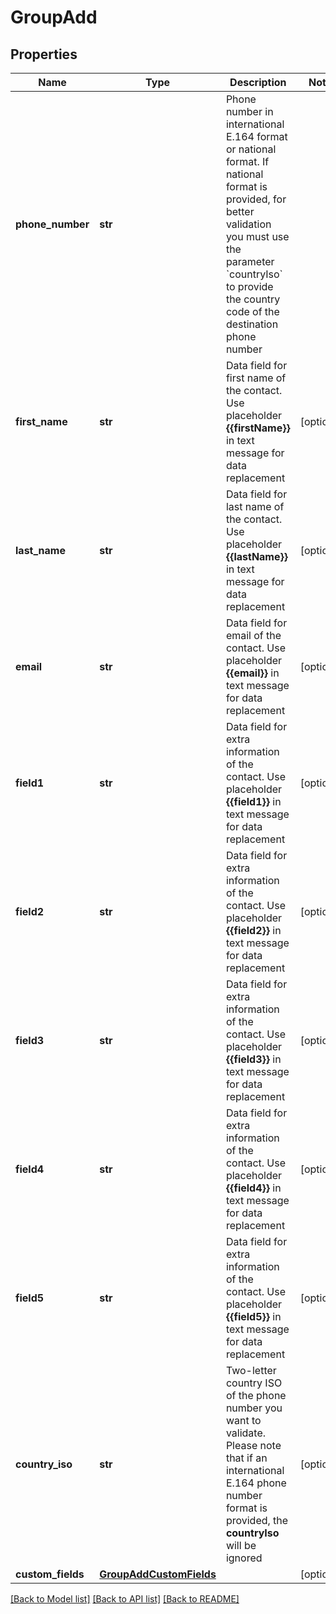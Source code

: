 # GroupAdd


## Properties
Name | Type | Description | Notes
------------ | ------------- | ------------- | -------------
**phone_number** | **str** | Phone number in international E.164 format or national format. If national format is provided, for better validation you must use the parameter &#x60;countryIso&#x60; to provide the country code of the destination phone number     | 
**first_name** | **str** | Data field for first name of the contact. Use placeholder **{{firstName}}** in text message for data replacement | [optional] 
**last_name** | **str** | Data field for last name of the contact. Use placeholder **{{lastName}}** in text message for data replacement | [optional] 
**email** | **str** | Data field for email of the contact. Use placeholder **{{email}}** in text message for data replacement | [optional] 
**field1** | **str** | Data field for extra information of the contact. Use placeholder **{{field1}}** in text message for data replacement | [optional] 
**field2** | **str** | Data field for extra information of the contact. Use placeholder **{{field2}}** in text message for data replacement | [optional] 
**field3** | **str** | Data field for extra information of the contact. Use placeholder **{{field3}}** in text message for data replacement | [optional] 
**field4** | **str** | Data field for extra information of the contact. Use placeholder **{{field4}}** in text message for data replacement | [optional] 
**field5** | **str** | Data field for extra information of the contact. Use placeholder **{{field5}}** in text message for data replacement | [optional] 
**country_iso** | **str** | Two-letter country ISO of the phone number you want to validate. Please note that if an international E.164 phone number format is provided, the **countryIso** will be ignored | [optional] 
**custom_fields** | [**GroupAddCustomFields**](GroupAddCustomFields.md) |  | [optional] 


[[Back to Model list]](../../README.md#models) [[Back to API list]](../../README.md#available-methods) [[Back to README]](../../README.md)


